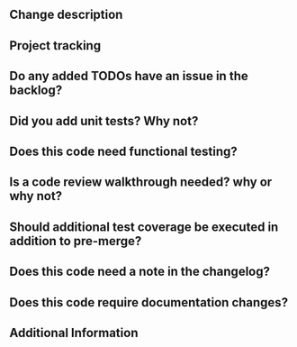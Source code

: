 ## Change description
<!-- This should be the resulting commit message when the PR is merged. --> 


## Project tracking
<!-- What is the Jira Issue URL for this PR? -->


## Do any added TODOs have an issue in the backlog?
<!-- Enumerate them on the lines below. -->


## Did you add unit tests? Why not?


## Does this code need functional testing?
<!-- If yes, @ the person who should write the test on the following line. Otherwise, provide an explanation why it doesn't. -->


## Is a code review walkthrough needed? why or why not?


## Should additional test coverage be executed in addition to pre-merge?
<!-- If yes, enumerate the configurations/coverage below and update when passing. -->


## Does this code need a note in the changelog?
<!-- If yes, please indicate it. Otherwise, provide an explanation why it doesn't. -->


## Does this code require documentation changes?
<!-- If yes, please indicate it. Otherwise, provide an explanation why it doesn't. -->


## Additional Information

